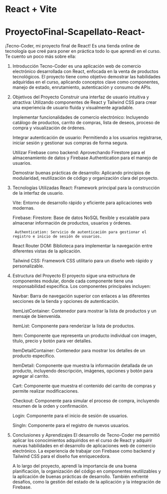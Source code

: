 # React + Vite
# ProyectoFinal-Scapellato-React-
 ¡Tecno-Coder, mi proyecto final de React! Es una tienda online de tecnología que creé para poner en práctica todo lo que aprendí en el curso. Te cuento un poco más sobre ella:
 1. Introducción
Tecno-Coder es una aplicación web de comercio electrónico desarrollada con React, enfocada en la venta de productos tecnológicos. El proyecto tiene como objetivo demostrar las habilidades adquiridas en el curso, aplicando conceptos clave como componentes, manejo de estado, enrutamiento, autenticación y consumo de APIs.

2. Objetivos del Proyecto
    Construir una interfaz de usuario intuitiva y atractiva: Utilizando componentes de React y Tailwind CSS para crear una experiencia de usuario fluida y visualmente agradable.

    Implementar funcionalidades de comercio electrónico: Incluyendo catálogo de productos, carrito de compras, lista de deseos, proceso de compra y visualización de órdenes.

    Integrar autenticación de usuario: Permitiendo a los usuarios registrarse, iniciar sesión y gestionar sus compras de forma segura.

    Utilizar Firebase como backend: Aprovechando Firestore para el almacenamiento de datos y Firebase Authentication para el manejo de usuarios.

    Demostrar buenas prácticas de desarrollo: Aplicando principios de modularidad, reutilización de código y organización clara del proyecto.

3. Tecnologías Utilizadas
    React: Framework principal para la construcción de la interfaz de usuario.

    Vite: Entorno de desarrollo rápido y eficiente para aplicaciones web modernas.

    Firebase:
        Firestore: Base de datos NoSQL flexible y escalable para almacenar información de productos, usuarios y órdenes.

        Authentication: Servicio de autenticación para gestionar el registro e inicio de sesión de usuarios.

    React Router DOM: Biblioteca para implementar la navegación entre diferentes vistas de la aplicación.

    Tailwind CSS: Framework CSS utilitario para un diseño web rápido y personalizable.

4. Estructura del Proyecto
El proyecto sigue una estructura de componentes modular, donde cada componente tiene una responsabilidad específica. Los componentes principales incluyen:

    Navbar: Barra de navegación superior con enlaces a las diferentes secciones de la tienda y opciones de autenticación.

    ItemListContainer: Contenedor para mostrar la lista de productos y un mensaje de bienvenida.

    ItemList: Componente para renderizar la lista de productos.

    Item: Componente que representa un producto individual con imagen, título, precio y botón para ver detalles.

    ItemDetailContainer: Contenedor para mostrar los detalles de un producto específico.

    ItemDetail: Componente que muestra la información detallada de un producto, incluyendo descripción, imágenes, opciones y botón para agregar al carrito.

    Cart: Componente que muestra el contenido del carrito de compras y permite realizar modificaciones.

    Checkout: Componente para simular el proceso de compra, incluyendo resumen de la orden y confirmación.

    Login: Componente para el inicio de sesión de usuarios.

    SingIn: Componente para el registro de nuevos usuarios.

5. Conclusiones y Aprendizajes
    El desarrollo de Tecno-Coder me permitió aplicar los conocimientos adquiridos en el curso de React y adquirir nuevas habilidades en el desarrollo de aplicaciones web de comercio electrónico. La experiencia de trabajar con Firebase como backend y Tailwind CSS para el diseño fue enriquecedora.

    A lo largo del proyecto, aprendí la importancia de una buena planificación, la organización del código en componentes reutilizables y la aplicación de buenas prácticas de desarrollo. También enfrenté desafíos, como la gestión del estado de la aplicación y la integración de Firebase.
